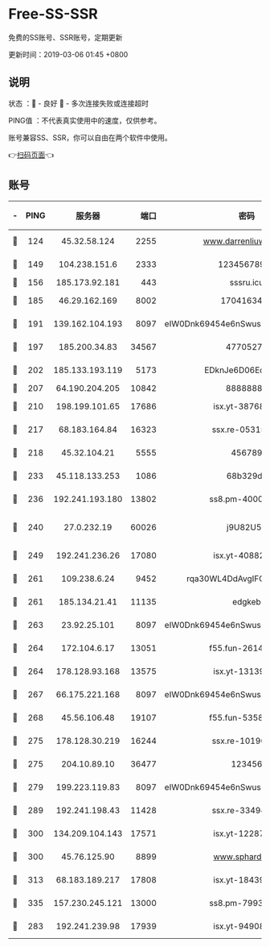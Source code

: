 # Free-SS-SSR

免费的SS账号、SSR账号，定期更新

更新时间：2019-03-06 01:45 +0800

## 说明

状态     ：🙂 - 良好 🙁 - 多次连接失败或连接超时

PING值   ：不代表真实使用中的速度，仅供参考。

账号兼容SS、SSR，你可以自由在两个软件中使用。

👉[扫码页面](https://liesauer.github.io/free-ss-ssr.github.io/)👈

## 账号

|-|PING|服务器|端口|密码|加密方式|区域|
|:----:|:----:|:-----:|-----:|:----:|:----:|:----:|
|🙂|124|45.32.58.124|2255|www.darrenliuwei.com|aes-256-cfb|JP|
|🙂|149|104.238.151.6|2333|12345678900|aes-256-cfb|JP|
|🙂|156|185.173.92.181|443|sssru.icu|rc4-md5|RU|
|🙂|185|46.29.162.169|8002|1704163453|aes-256-cfb|RU|
|🙂|191|139.162.104.193|8097|eIW0Dnk69454e6nSwuspv9DmS201tQ0D|aes-256-cfb|JP|
|🙂|197|185.200.34.83|34567|47705279|aes-256-cfb|US|
|🙂|202|185.133.193.119|5173|EDknJe6D06EoWDaw|aes-256-cfb|US|
|🙂|207|64.190.204.205|10842|88888888|rc4-md5|US|
|🙂|210|198.199.101.65|17686|isx.yt-38768454|aes-256-cfb|US|
|🙂|217|68.183.164.84|16323|ssx.re-05315643|aes-256-cfb|US|
|🙂|218|45.32.104.21|5555|456789|aes-256-cfb|SG|
|🙂|233|45.118.133.253|1086|68b329da|aes-256-cfb|SG|
|🙂|236|192.241.193.180|13802|ss8.pm-40001184|aes-256-cfb|US|
|🙂|240|27.0.232.19|60026|j9U82U53|xchacha20-ietf-poly1305|HK|
|🙂|249|192.241.236.26|17080|isx.yt-40882343|aes-256-cfb|US|
|🙂|261|109.238.6.24|9452|rqa30WL4DdAvgIFG6Fs3znzTa|aes-256-cfb|FR|
|🙂|261|185.134.21.41|11135|edgkeb|aes-256-cfb|GB|
|🙂|263|23.92.25.101|8097|eIW0Dnk69454e6nSwuspv9DmS201tQ0D|aes-256-cfb|US|
|🙂|264|172.104.6.17|13051|f55.fun-26146872|aes-256-cfb|US|
|🙂|264|178.128.93.168|13575|isx.yt-13139523|aes-256-cfb|SG|
|🙂|267|66.175.221.168|8097|eIW0Dnk69454e6nSwuspv9DmS201tQ0D|aes-256-cfb|US|
|🙂|268|45.56.106.48|19107|f55.fun-53586818|aes-256-cfb|US|
|🙂|275|178.128.30.219|16244|ssx.re-10190276|aes-256-cfb|SG|
|🙂|275|204.10.89.10|36477|123456|aes-256-cfb|US|
|🙂|279|199.223.119.83|8097|eIW0Dnk69454e6nSwuspv9DmS201tQ0D|aes-256-cfb|US|
|🙂|289|192.241.198.43|11428|ssx.re-33494381|aes-256-cfb|US|
|🙂|300|134.209.104.143|17571|isx.yt-12287887|aes-256-cfb|SG|
|🙂|300|45.76.125.90|8899|www.sphard.com|aes-256-cfb|JP|
|🙂|313|68.183.189.217|17808|isx.yt-18439872|aes-256-cfb|SG|
|🙂|335|157.230.245.121|13000|ss8.pm-79933809|aes-256-cfb|SG|
|🙂|283|192.241.239.98|17939|isx.yt-94908149|aes-256-cfb|US|
